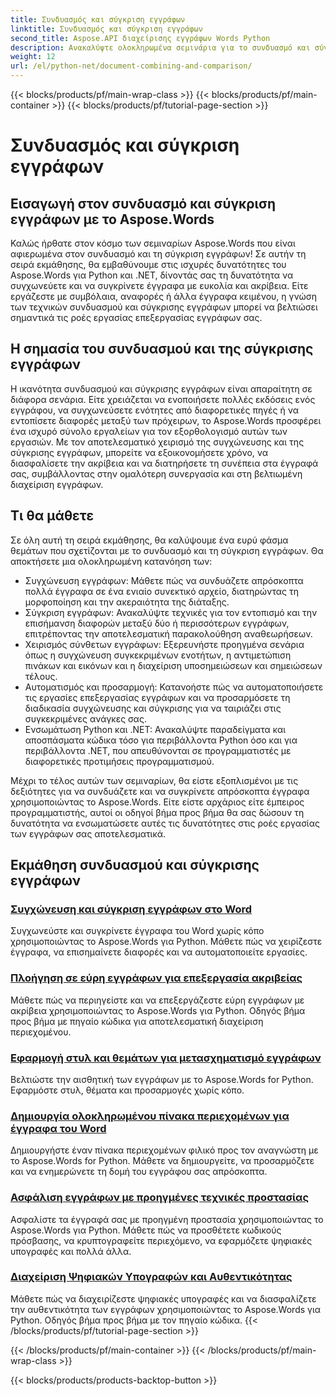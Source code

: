 ```yaml
---
title: Συνδυασμός και σύγκριση εγγράφων
linktitle: Συνδυασμός και σύγκριση εγγράφων
second_title: Aspose.API διαχείρισης εγγράφων Words Python
description: Ανακαλύψτε ολοκληρωμένα σεμινάρια για το συνδυασμό και σύγκριση εγγράφων χρησιμοποιώντας το Aspose.Words για Python και .NET. Μάθετε πώς να συγχωνεύετε και να συγκρίνετε έγγραφα απρόσκοπτα, βελτιώνοντας τις ροές εργασιών επεξεργασίας εγγράφων σας.
weight: 12
url: /el/python-net/document-combining-and-comparison/
---
```


{{< blocks/products/pf/main-wrap-class >}}
{{< blocks/products/pf/main-container >}}
{{< blocks/products/pf/tutorial-page-section >}}

# Συνδυασμός και σύγκριση εγγράφων

## Εισαγωγή στον συνδυασμό και σύγκριση εγγράφων με το Aspose.Words

Καλώς ήρθατε στον κόσμο των σεμιναρίων Aspose.Words που είναι αφιερωμένα στον συνδυασμό και τη σύγκριση εγγράφων! Σε αυτήν τη σειρά εκμάθησης, θα εμβαθύνουμε στις ισχυρές δυνατότητες του Aspose.Words για Python και .NET, δίνοντάς σας τη δυνατότητα να συγχωνεύετε και να συγκρίνετε έγγραφα με ευκολία και ακρίβεια. Είτε εργάζεστε με συμβόλαια, αναφορές ή άλλα έγγραφα κειμένου, η γνώση των τεχνικών συνδυασμού και σύγκρισης εγγράφων μπορεί να βελτιώσει σημαντικά τις ροές εργασίας επεξεργασίας εγγράφων σας.

## Η σημασία του συνδυασμού και της σύγκρισης εγγράφων

Η ικανότητα συνδυασμού και σύγκρισης εγγράφων είναι απαραίτητη σε διάφορα σενάρια. Είτε χρειάζεται να ενοποιήσετε πολλές εκδόσεις ενός εγγράφου, να συγχωνεύσετε ενότητες από διαφορετικές πηγές ή να εντοπίσετε διαφορές μεταξύ των πρόχειρων, το Aspose.Words προσφέρει ένα ισχυρό σύνολο εργαλείων για τον εξορθολογισμό αυτών των εργασιών. Με τον αποτελεσματικό χειρισμό της συγχώνευσης και της σύγκρισης εγγράφων, μπορείτε να εξοικονομήσετε χρόνο, να διασφαλίσετε την ακρίβεια και να διατηρήσετε τη συνέπεια στα έγγραφά σας, συμβάλλοντας στην ομαλότερη συνεργασία και στη βελτιωμένη διαχείριση εγγράφων.

## Τι θα μάθετε

Σε όλη αυτή τη σειρά εκμάθησης, θα καλύψουμε ένα ευρύ φάσμα θεμάτων που σχετίζονται με το συνδυασμό και τη σύγκριση εγγράφων. Θα αποκτήσετε μια ολοκληρωμένη κατανόηση των:

- Συγχώνευση εγγράφων: Μάθετε πώς να συνδυάζετε απρόσκοπτα πολλά έγγραφα σε ένα ενιαίο συνεκτικό αρχείο, διατηρώντας τη μορφοποίηση και την ακεραιότητα της διάταξης.
- Σύγκριση εγγράφων: Ανακαλύψτε τεχνικές για τον εντοπισμό και την επισήμανση διαφορών μεταξύ δύο ή περισσότερων εγγράφων, επιτρέποντας την αποτελεσματική παρακολούθηση αναθεωρήσεων.
- Χειρισμός σύνθετων εγγράφων: Εξερευνήστε προηγμένα σενάρια όπως η συγχώνευση συγκεκριμένων ενοτήτων, η αντιμετώπιση πινάκων και εικόνων και η διαχείριση υποσημειώσεων και σημειώσεων τέλους.
- Αυτοματισμός και προσαρμογή: Κατανοήστε πώς να αυτοματοποιήσετε τις εργασίες επεξεργασίας εγγράφων και να προσαρμόσετε τη διαδικασία συγχώνευσης και σύγκρισης για να ταιριάζει στις συγκεκριμένες ανάγκες σας.
- Ενσωμάτωση Python και .NET: Ανακαλύψτε παραδείγματα και αποσπάσματα κώδικα τόσο για περιβάλλοντα Python όσο και για περιβάλλοντα .NET, που απευθύνονται σε προγραμματιστές με διαφορετικές προτιμήσεις προγραμματισμού.

Μέχρι το τέλος αυτών των σεμιναρίων, θα είστε εξοπλισμένοι με τις δεξιότητες για να συνδυάζετε και να συγκρίνετε απρόσκοπτα έγγραφα χρησιμοποιώντας το Aspose.Words. Είτε είστε αρχάριος είτε έμπειρος προγραμματιστής, αυτοί οι οδηγοί βήμα προς βήμα θα σας δώσουν τη δυνατότητα να ενσωματώσετε αυτές τις δυνατότητες στις ροές εργασίας των εγγράφων σας αποτελεσματικά.

## Εκμάθηση συνδυασμού και σύγκρισης εγγράφων
### [Συγχώνευση και σύγκριση εγγράφων στο Word](./merge-compare-documents/)
Συγχωνεύστε και συγκρίνετε έγγραφα του Word χωρίς κόπο χρησιμοποιώντας το Aspose.Words για Python. Μάθετε πώς να χειρίζεστε έγγραφα, να επισημαίνετε διαφορές και να αυτοματοποιείτε εργασίες.
### [Πλοήγηση σε εύρη εγγράφων για επεξεργασία ακριβείας](./document-ranges/)
Μάθετε πώς να περιηγείστε και να επεξεργάζεστε εύρη εγγράφων με ακρίβεια χρησιμοποιώντας το Aspose.Words για Python. Οδηγός βήμα προς βήμα με πηγαίο κώδικα για αποτελεσματική διαχείριση περιεχομένου.
### [Εφαρμογή στυλ και θεμάτων για μετασχηματισμό εγγράφων](./apply-styles-themes-documents/)
Βελτιώστε την αισθητική των εγγράφων με το Aspose.Words for Python. Εφαρμόστε στυλ, θέματα και προσαρμογές χωρίς κόπο.
### [Δημιουργία ολοκληρωμένου πίνακα περιεχομένων για έγγραφα του Word](./generate-table-contents/)
Δημιουργήστε έναν πίνακα περιεχομένων φιλικό προς τον αναγνώστη με το Aspose.Words for Python. Μάθετε να δημιουργείτε, να προσαρμόζετε και να ενημερώνετε τη δομή του εγγράφου σας απρόσκοπτα.
### [Ασφάλιση εγγράφων με προηγμένες τεχνικές προστασίας](./secure-documents-protection/)
Ασφαλίστε τα έγγραφά σας με προηγμένη προστασία χρησιμοποιώντας το Aspose.Words για Python. Μάθετε πώς να προσθέτετε κωδικούς πρόσβασης, να κρυπτογραφείτε περιεχόμενο, να εφαρμόζετε ψηφιακές υπογραφές και πολλά άλλα.
### [Διαχείριση Ψηφιακών Υπογραφών και Αυθεντικότητας](./manage-digital-signatures/)
Μάθετε πώς να διαχειρίζεστε ψηφιακές υπογραφές και να διασφαλίζετε την αυθεντικότητα των εγγράφων χρησιμοποιώντας το Aspose.Words για Python. Οδηγός βήμα προς βήμα με τον πηγαίο κώδικα.
{{< /blocks/products/pf/tutorial-page-section >}}

{{< /blocks/products/pf/main-container >}}
{{< /blocks/products/pf/main-wrap-class >}}

{{< blocks/products/products-backtop-button >}}
